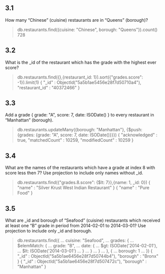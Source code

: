 ## 3.1 ##
How many “Chinese” (cuisine) restaurants are in “Queens” (borough)?

> db.restaurants.find({cuisine: "Chinese", borough: "Queens"}).count()
728

## 3.2 ##
What is the _id of the restaurant which has the grade with the highest ever score?

> db.restaurants.find({},{restaurant_id: 1}).sort({"grades.score": -1}).limit(1)
{ "_id" : ObjectId("5a5b1ae5456e28f7d50710a4"), "restaurant_id" : "40372466" }

## 3.3 ##
Add a grade { grade: "A", score: 7, date: ISODate() } to every restaurant in “Manhattan” (borough).

> db.restaurants.updateMany({borough: "Manhattan"}, {$push: {grades: {grade: "A", score: 7, date: ISODate()}}})
{ "acknowledged" : true, "matchedCount" : 10259, "modifiedCount" : 10259 }

## 3.4 ##
What are the names of the restaurants which have a grade at index 8 with score less then 7? Use projection to include only names 
without _id.

> db.restaurants.find({"grades.8.score": {$lt: 7}},{name: 1, _id: 0})
{ "name" : "Silver Krust West Indian Restaurant" }
{ "name" : "Pure Food" }

## 3.5 ##
What are _id and borough of “Seafood” (cuisine) restaurants which received at least one “B” grade in period from 2014-02-01 to 
2014-03-01? Use projection to include only _id and borough.

> db.restaurants.find({
...         cuisine: "Seafood",
...         grades: {
...             $elemMatch: {
...                 grade: "B",
...                 date: {
...                     $gt: ISODate('2014-02-01'),
...                     $lt: ISODate('2014-03-01')
...                 }
...             }
...         }
...     }, {
...         borough: 1
...     })
{ "_id" : ObjectId("5a5b1ae6456e28f7d50744b4"), "borough" : "Bronx" }
{ "_id" : ObjectId("5a5b1ae6456e28f7d507472c"), "borough" : "Manhattan" }
